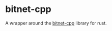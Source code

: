# bitnet-cpp

A wrapper around the [bitnet-cpp](https://github.com/microsoft/BitNet) library for rust.
